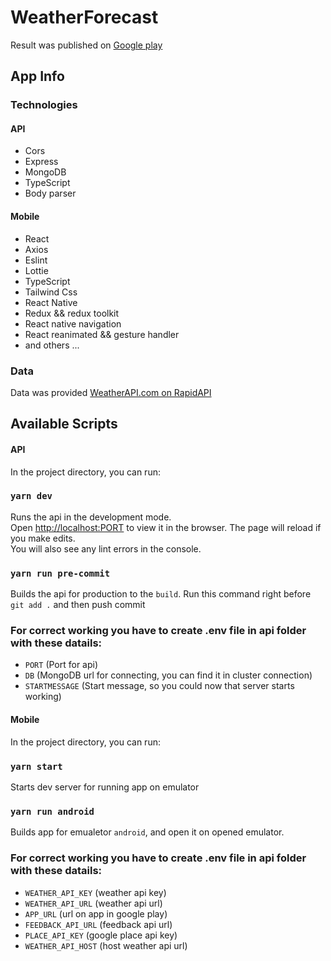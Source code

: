 ﻿# WeatherForecast

Result was published on [Google play](https://play.google.com/store/apps/details?id=com.weather.forecast.twenty.fours.per.seven)


## App Info

### Technologies
#### API
* Cors
* Express
* MongoDB
* TypeScript
* Body parser

#### Mobile
* React
* Axios
* Eslint
* Lottie
* TypeScript
* Tailwind Css
* React Native
* Redux && redux toolkit
* React native navigation
* React reanimated && gesture handler
* and others ...

### Data 
Data was provided [WeatherAPI.com on RapidAPI](https://rapidapi.com/weatherapi/api/weatherapi-com/pricing)


## Available Scripts
#### API
In the project directory, you can run:

### `yarn dev`
Runs the api in the development mode.\
Open [http://localhost:PORT](http://localhost:PORT) to view it in the browser.
The page will reload if you make edits.\
You will also see any lint errors in the console.

### `yarn run pre-commit`
Builds the api for production to the `build`. Run this command right before `git add .` and then push commit

### For correct working you have to create .env file in api folder with these datails: 
* `PORT` (Port for api)
* `DB` (MongoDB url for connecting, you can find it in cluster connection)
* `STARTMESSAGE` (Start message, so you could now that server starts working)


#### Mobile
In the project directory, you can run:

### `yarn start`
Starts dev server for running app on emulator

### `yarn run android`
Builds app for emualetor `android`, and open it on opened emulator.

### For correct working you have to create .env file in api folder with these datails: 
* `WEATHER_API_KEY` (weather api key)
* `WEATHER_API_URL` (weather api url)
* `APP_URL` (url on app in google play)
* `FEEDBACK_API_URL` (feedback api url)
* `PLACE_API_KEY` (google place api key)
* `WEATHER_API_HOST` (host weather api url)
